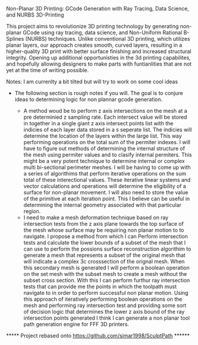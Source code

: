 Non-Planar 3D Printing: GCode Generation with Ray Tracing, Data Science, and NURBS
3D-Printing

This project aims to revolutionize 3D printing technology by generating non-planar GCode using ray tracing, data science, and Non-Uniform Rational B-Splines (NURBS) techniques. 
Unlike conventional 3D printing, which utilizes planar layers, our approach creates smooth, curved layers, resulting in a 
higher-quality 3D print with better surface finishing and increased structural integrity. Opening up additional opportunisties in the 3d printing 
capabilites, and hopefully allowing designers to make parts with funtianlities that are not yet at the time of writing possible. 


Notes: I am currenlty a bit tilted but will try to work on some cool ideas
- The following section is rough notes if you will. The goal is to conjure ideas to determining logic for non plannar gcode generation.

  - A method woud be to perform z axis intersections on the mesh at a pre determinied z sampling rate. 
  Each intersect value will be stored in together in a single giant z axis intersect points list with the indicies of each layer data stored in a s
  seperate list. The indicies will determine the location of the layers within the large list. This way performing operations on the  total
  sum of the permiter indexes. I will have to figure out methods of determining the internal structure of the mesh using permiter values 
  and to clasify internal permiters. This might be a very potent technique to determine internal or complex multi bi-sectional perimeter meshes.
  I will be having to come up with a series of algorithims that perform iterative operations on the sum total of these interectional values. 
  These iterative linear systems and vector calculations and operations will determine the eligibility of a surface for non-planar movement.
  I will also need to store the value of the primitive at each iteration point. This I believe can be useful in determining the internal 
  geometry associated with that particular region. 
  - I need to make a mesh deformation technique based on ray intersection tests from the z axis plane towards the top surface of the mesh whose surface
  may be requiring non planar motion to to navigate. I propose a method from which I can Perform intersection tests and calculate the lower bounds of a
  subset of the mesh that I can use to perform the possions surface reconstruction algorithim to generate a mesh that represents
  a subset of the original mesh that will indicate a complex 3c crosssection of the orignal mesh. When this secondary mesh is generated I will 
  perform a boolean operation on the set mesh with the subset mesh to create a mesh without the subset cross section. With this I can perform 
  furthur ray intersection tests that can provide me the points in which the toolpath must navigate to in order to perform successful non planar 
  motion. Using this approach of iteratively performing boolean operations on the mesh and performing ray intersection test and providing
  some sort of decision logic that determines the lower z axis bound of the ray intersection points generated I think I can generate a non 
  planar tool path generation engine for FFF 3D printers. 
  
***** Project rebased onto https://github.com/simar1998/SculptPath ******
